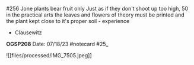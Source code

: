 #256
Jone
plants
bear fruit only
Just as
if they
don't shoot
up too high,
50 in
the
practical arts the leaves
and flowers
of theory must be printed
and
the plant kept close
to
it's proper soil - experience
- Clausewitz


**OGSP208** 
Date: 07/18/23
 #notecard
 #25_ 

![[files/processed/IMG_7505.jpeg]]
